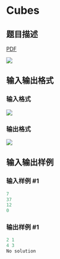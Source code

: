 # Cubes

## 题目描述

[problemUrl]: https://uva.onlinejudge.org/index.php?option=com_onlinejudge&Itemid=8&category=26&page=show_problem&problem=2423

[PDF](https://uva.onlinejudge.org/external/114/p11428.pdf)

![](https://cdn.luogu.com.cn/upload/vjudge_pic/UVA11428/fd80aef529f1041761cf8f51048f5adf8b774350.png)

## 输入输出格式

### 输入格式

![](https://cdn.luogu.com.cn/upload/vjudge_pic/UVA11428/6e3b15badd83197de77a05bb2df3a9bbd4b144e8.png)

### 输出格式

![](https://cdn.luogu.com.cn/upload/vjudge_pic/UVA11428/18791d4082b117a39982592081a4f386a6c60e46.png)

## 输入输出样例

### 输入样例 #1

```cpp
7
37
12
0
```


### 输出样例 #1

```cpp
2 1
4 3
No solution
```


